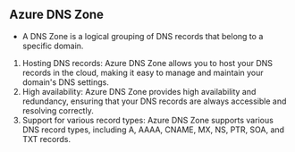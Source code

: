 ## Azure DNS Zone

- A DNS Zone is a logical grouping of DNS records that belong to a specific domain.

1. Hosting DNS records: Azure DNS Zone allows you to host your DNS records in the cloud, making it easy to manage and maintain your domain's DNS settings.
2. High availability: Azure DNS Zone provides high availability and redundancy, ensuring that your DNS records are always accessible and resolving correctly.
3. Support for various record types: Azure DNS Zone supports various DNS record types, including A, AAAA, CNAME, MX, NS, PTR, SOA, and TXT records.
